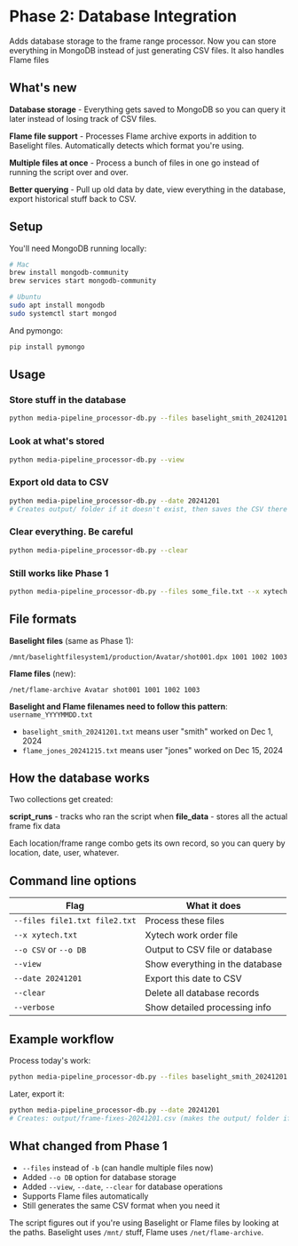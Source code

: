 # Phase 2: Database Integration

Adds database storage to the frame range processor. Now you can store everything in MongoDB instead of just generating CSV files. It also handles Flame files

## What's new

**Database storage** - Everything gets saved to MongoDB so you can query it later instead of losing track of CSV files.

**Flame file support** - Processes Flame archive exports in addition to Baselight files. Automatically detects which format you're using.

**Multiple files at once** - Process a bunch of files in one go instead of running the script over and over.

**Better querying** - Pull up old data by date, view everything in the database, export historical stuff back to CSV.

## Setup

You'll need MongoDB running locally:

```bash
# Mac
brew install mongodb-community
brew services start mongodb-community

# Ubuntu  
sudo apt install mongodb
sudo systemctl start mongod
```

And pymongo:
```bash
pip install pymongo
```

## Usage

### Store stuff in the database
```bash
python media-pipeline_processor-db.py --files baselight_smith_20241201.txt flame_jones_20241201.txt --x Xytech_20241201.txt --o DB
```

### Look at what's stored
```bash
python media-pipeline_processor-db.py --view
```

### Export old data to CSV
```bash
python media-pipeline_processor-db.py --date 20241201
# Creates output/ folder if it doesn't exist, then saves the CSV there
```

### Clear everything. Be careful
```bash
python media-pipeline_processor-db.py --clear
```

### Still works like Phase 1
```bash
python media-pipeline_processor-db.py --files some_file.txt --x xytech.txt --o CSV
```

## File formats

**Baselight files** (same as Phase 1):
```
/mnt/baselightfilesystem1/production/Avatar/shot001.dpx 1001 1002 1003
```

**Flame files** (new):
```
/net/flame-archive Avatar shot001 1001 1002 1003
```

**Baselight and Flame filenames need to follow this pattern**: `username_YYYYMMDD.txt`
- `baselight_smith_20241201.txt` means user "smith" worked on Dec 1, 2024
- `flame_jones_20241215.txt` means user "jones" worked on Dec 15, 2024

## How the database works

Two collections get created:

**script_runs** - tracks who ran the script when
**file_data** - stores all the actual frame fix data

Each location/frame range combo gets its own record, so you can query by location, date, user, whatever.

## Command line options

| Flag | What it does |
|------|--------------|
| `--files file1.txt file2.txt` | Process these files |
| `--x xytech.txt` | Xytech work order file |
| `--o CSV` or `--o DB` | Output to CSV file or database |
| `--view` | Show everything in the database |
| `--date 20241201` | Export this date to CSV |
| `--clear` | Delete all database records |
| `--verbose` | Show detailed processing info |

## Example workflow

Process today's work:
```bash
python media-pipeline_processor-db.py --files baselight_smith_20241201.txt --x Xytech_20241201.txt --o DB
```

Later, export it:
```bash
python media-pipeline_processor-db.py --date 20241201
# Creates: output/frame-fixes-20241201.csv (makes the output/ folder if needed)
```

## What changed from Phase 1

- `--files` instead of `-b` (can handle multiple files now)
- Added `--o DB` option for database storage
- Added `--view`, `--date`, `--clear` for database operations
- Supports Flame files automatically
- Still generates the same CSV format when you need it

The script figures out if you're using Baselight or Flame files by looking at the paths. Baselight uses `/mnt/` stuff, Flame uses `/net/flame-archive`.
